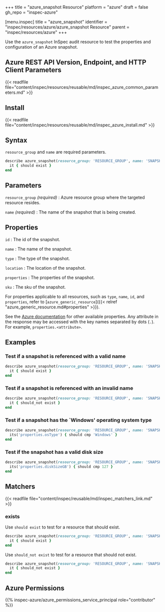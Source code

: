 +++
title = "azure_snapshot Resource"
platform = "azure"
draft = false
gh_repo = "inspec-azure"

[menu.inspec]
title = "azure_snapshot"
identifier = "inspec/resources/azure/azure_snapshot Resource"
parent = "inspec/resources/azure"
+++

Use the `azure_snapshot` InSpec audit resource to test the properties and configuration of an Azure snapshot.

## Azure REST API Version, Endpoint, and HTTP Client Parameters

{{< readfile file="content/inspec/resources/reusable/md/inspec_azure_common_parameters.md" >}}

## Install

{{< readfile file="content/inspec/resources/reusable/md/inspec_azure_install.md" >}}

## Syntax

`resource_group` and `name` are required parameters.

```ruby
describe azure_snapshot(resource_group: 'RESOURCE_GROUP', name: 'SNAPSHOT_NAME') do
  it { should exist }
end
```

## Parameters

`resource_group` _(required)_
: Azure resource group where the targeted resource resides.

`name` _(required)_
: The name of the snapshot that is being created.

## Properties

`id`
: The id of the snapshot.

`name`
: The name of the snapshot.

`type`
: The type of the snapshot.

`location`
: The location of the snapshot.

`properties`
: The properties of the snapshot.

`sku`
: The sku of the snapshot.

For properties applicable to all resources, such as `type`, `name`, `id`, and `properties`, refer to [`azure_generic_resource`]({{< relref "azure_generic_resource.md#properties" >}}).

See the [Azure documentation](https://learn.microsoft.com/en-us/rest/api/compute/snapshots/get?tabs=HTTP) for other available properties.
Any attribute in the response may be accessed with the key names separated by dots (`.`). For example, `properties.<attribute>`.

## Examples

### Test if a snapshot is referenced with a valid name

```ruby
describe azure_snapshot(resource_group: 'RESOURCE_GROUP', name: 'SNAPSHOT_NAME') do
  it { should exist }
end
```

### Test if a snapshot is referenced with an invalid name

```ruby
describe azure_snapshot(resource_group: 'RESOURCE_GROUP', name: 'SNAPSHOT_NAME') do
  it { should_not exist }
end
```

### Test if a snapshot has the `Windows' operating system type

```ruby
describe azure_snapshot(resource_group: 'RESOURCE_GROUP', name: 'SNAPSHOT_NAME') do
  its('properties.osType') { should cmp 'Windows' }
end
```

### Test if the snapshot has a valid disk size

```ruby
describe azure_snapshot(resource_group: 'RESOURCE_GROUP', name: 'SNAPSHOT_NAME') do
  its('properties.diskSizeGB') { should cmp 127 }
end
```

## Matchers

{{< readfile file="content/inspec/reusable/md/inspec_matchers_link.md" >}}

### exists

Use `should exist` to test for a resource that should exist.

```ruby
describe azure_snapshot(resource_group: 'RESOURCE_GROUP', name: 'SNAPSHOT_NAME') do
  it { should exist }
end
```

Use `should_not exist` to test for a resource that should not exist.

```ruby
describe azure_snapshot(resource_group: 'RESOURCE_GROUP', name: 'SNAPSHOT_NAME') do
  it { should_not exist }
end
```

## Azure Permissions

{{% inspec-azure/azure_permissions_service_principal role="contributor" %}}
